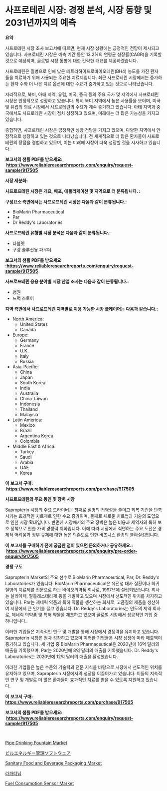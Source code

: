 <p><h1>사프로테린 시장: 경쟁 분석, 시장 동향 및 2031년까지의 예측</h1></p><p><strong>요약</strong></p>
<p><p>사프로테린 시장 조사 보고서에 따르면, 현재 시장 상황에는 긍정적인 전망이 제시되고 있습니다. 사프로테린 시장은 예측 기간 동안 13.2%의 연평균 성장률(CAGR)을 기록할 것으로 예상되며, 글로벌 시장 동향에 대한 간략한 개요를 제공하겠습니다.</p><p>사프로테린은 질병으로 인해 낮은 테트라하이드로바이오테린(BH4) 농도를 가진 환자들을 치료하기 위해 사용되는 주요한 치료제입니다. 최근 사프로테린 시장에서는 증가하는 환자 수와 더 나은 치료 옵션에 대한 수요가 증가하고 있는 것으로 나타났습니다.</p><p>지리적으로, 북미, 아태 지역, 유럽, 미국, 중국 등의 주요 국가 및 지역에서 사프로테린 시장은 안정적으로 성장하고 있습니다. 특히 북미 지역에서 높은 사용률을 보이며, 미국 및 유럽의 의료 시장에서 사프로테린의 수요가 계속 증가하고 있습니다. 아태 지역과 중국에서도 사프로테린 시장이 점차 성장하고 있으며, 미래에는 더 많은 가능성을 가지고 있습니다.</p><p>종합하면, 사프로테린 시장은 긍정적인 성장 전망을 가지고 있으며, 다양한 지역에서 안정적으로 성장하고 있는 것으로 나타났습니다. 전 세계적으로 더 많은 환자들이 사프로테린의 장점을 경험하고 있으며, 이는 미래에 시장이 더욱 성장할 것을 시사하고 있습니다.</p></p>
<p><strong>보고서의 샘플 PDF를 받으세요: &nbsp;<a href="https://www.reliableresearchreports.com/enquiry/request-sample/917505">https://www.reliableresearchreports.com/enquiry/request-sample/917505</a></strong></p>
<p><strong>시장 세분화:</strong></p>
<p><strong> 사프로프테린 시장은 개요, 배포, 애플리케이션 및 지역으로 더 분류됩니다. :</strong></p>
<p><strong>구성요소 측면에서는 사프로프테린 시장은 다음과 같이 분류됩니다.:</strong></p>
<p><ul><li>BioMarin Pharmaceutical</li><li>Par</li><li>Dr Reddy's Laboratories</li></ul></p>
<p><strong> 사프로프테린 유형별 시장 분석은 다음과 같이 분류됩니다.:</strong></p>
<p><ul><li>타블렛</li><li>구강 솔루션용 파우더</li></ul></p>
<p><strong>보고서의 샘플 PDF를 받으세요 :<a href="https://www.reliableresearchreports.com/enquiry/request-sample/917505">https://www.reliableresearchreports.com/enquiry/request-sample/917505</a></strong></p>
<p><strong> 사프로프테린 응용 분야별 시장 산업 조사는 다음과 같이 분류됩니다.:</strong></p>
<p><ul><li>병원</li><li>드럭 스토어</li></ul></p>
<p><strong>지역 측면에서 사프로프테린 지역별로 이용 가능한 시장 플레이어는 다음과 같습니다.:</strong></p>
<p><ul>
    <li>
        North America:
        <ul>
            <li>United States</li>
            <li>Canada</li>
        </ul>
    </li>
    <li>
        Europe:
        <ul>
            <li>Germany</li>
            <li>France</li>
            <li>U.K.</li>
            <li>Italy</li>
            <li>Russia</li>
        </ul>
    </li>
    <li>
        Asia-Pacific:
        <ul>
            <li>China</li>
            <li>Japan</li>
            <li>South Korea</li>
            <li>India</li>
            <li>Australia</li>
            <li>China Taiwan</li>
            <li>Indonesia</li>
            <li>Thailand</li>
            <li>Malaysia</li>
        </ul>
    </li>
    <li>
        Latin America:
        <ul>
            <li>Mexico</li>
            <li>Brazil</li>
            <li>Argentina Korea</li>
            <li>Colombia</li>
        </ul>
    </li>
    <li>
        Middle East & Africa:
        <ul>
            <li>Turkey</li>
            <li>Saudi</li>
            <li>Arabia</li>
            <li>UAE</li>
            <li>Korea</li>
        </ul>
    </li>
    </ul></p>
<p><strong>이 보고서 구매: &nbsp;<a href="https://www.reliableresearchreports.com/purchase/917505">https://www.reliableresearchreports.com/purchase/917505</a></strong></p>
<p><strong>사프로프테린의 주요 동인 및 장벽 시장</strong></p>
<p><p>Sapropterin 시장의 주요 드라이버는 첫째로 질병의 전염성을 줄이고 회복 기간을 단축시키는 효과적인 치료제로 인한 수요 증가이며, 둘째로 새로운 치료법과 기술의 도입으로 인한 시장 확대입니다. 반면에 시장에서의 주요 장벽은 높은 비용과 제약사의 특허 보호 정책으로 인한 가격 경쟁력 저하입니다. 이에 따라 시장에서 직면하는 주요 도전은 경제적 어려움과 정부 규제에 대한 높은 의존도로 인한 비즈니스 환경의 불확실성입니다.</p></p>
<p><strong>이 보고서를 구매하기 전에 궁금한 점이 있으면 문의하거나 공유하세요.: &nbsp;<a href="https://www.reliableresearchreports.com/enquiry/pre-order-enquiry/917505">https://www.reliableresearchreports.com/enquiry/pre-order-enquiry/917505</a></strong></p>
<p><strong>경쟁 구도</strong></p>
<p><p>Sapropterin Market의 주요 선수로 BioMarin Pharmaceutical, Par, Dr. Reddy's Laboratories가 있습니다. BioMarin Pharmaceutical은 유전성 대사 질환이나 희귀 질병의 치료제를 전문으로 하는 바이오의약품 회사로, 1997년에 설립되었습니다. 회사는 살리아제, 팔톨래스테라제 등을 개발하고 있으며 시장에서 선도적인 위치를 차지하고 있습니다. Par는 제네릭 약품과 특허 약물을 생산하는 회사로, 고품질의 제품을 생산하여 시장에서 큰 인기를 끌고 있습니다. Dr. Reddy's Laboratories는 인도의 제약 회사로, 제네릭 의약품 및 특허 약물을 제조하고 있으며 글로벌 시장에서 성공적인 기업 중 하나입니다.</p><p>이러한 기업들은 지속적인 연구 및 개발을 통해 시장에서 경쟁력을 유지하고 있습니다. Sapropterin 시장은 점차 성장하고 있으며 이러한 기업들은 시장 성장에 따라 매출액이 증가하고 있습니다. 세 기업 중 BioMarin Pharmaceutical은 2020년에 16억 달러의 매출을 기록했으며, Par는 2020년에 8억 달러의 매출을 기록했습니다. Dr. Reddy's Laboratories는 2020년에 12억 달러의 매출을 달성했습니다.</p><p>이러한 기업들은 높은 수준의 기술력과 전문 지식을 바탕으로 시장에서 선도적인 위치를 유지하고 있으며, Sapropterin 시장에서의 성장을 이끌어가고 있습니다. 이들의 지속적인 연구 및 개발로 더 많은 환자들이 효과적인 치료를 받을 수 있도록 지원하고 있습니다.</p></p>
<p><strong>이 보고서 구매: &nbsp; <a href="https://www.reliableresearchreports.com/purchase/917505">https://www.reliableresearchreports.com/purchase/917505</a></strong></p>
<p><strong>보고서의 샘플 PDF를 받으세요: &nbsp;<a href="https://www.reliableresearchreports.com/enquiry/request-sample/917505">https://www.reliableresearchreports.com/enquiry/request-sample/917505</a></strong><strong></strong></p>
<p>&nbsp;</p>
<p><p><a href="https://issuu.com/reportprime-2/docs/pipe-drinking-fountain-market-size-2030.pptx">Pipe Drinking Fountain Market</a></p><p><a href="https://github.com/cbigkbh02719/Market-Research-Report-List-1/blob/main/7070774183332.md">ビルエネルギー管理ソフトウェア</a></p><p><a href="https://github.com/bmorecock/Market-Research-Report-List-2/blob/main/sanitary-food-and-beverage-packaging-market.md">Sanitary Food and Beverage Packaging Market</a></p><p><a href="https://github.com/oajzkywllm460/Market-Research-Report-List-1/blob/main/2000267183400.md">라파티닙</a></p><p><a href="https://github.com/Krish2023na/Market-Research-Report-List-3/blob/main/fuel-consumption-sensor-market.md">Fuel Consumption Sensor Market</a></p></p>